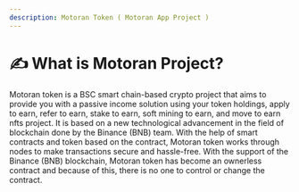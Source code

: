 ```yaml
---
description: Motoran Token ( Motoran App Project )
---
```


# ✍ What is Motoran Project?

Motoran token is a BSC smart chain-based crypto project that aims to provide you with a passive income solution using your token holdings, apply to earn, refer to earn, stake to earn, soft mining to earn, and move to earn nfts project. It is based on a new technological advancement in the field of blockchain done by the Binance (BNB) team. With the help of smart contracts and token based on the contract, Motoran token works through nodes to make transactions secure and hassle-free. With the support of the Binance (BNB) blockchain, Motoran token has become an ownerless contract and because of this, there is no one to control or change the contract.
